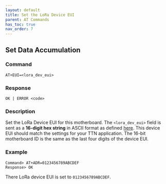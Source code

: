 ```yaml
---
layout: default
title: Set the LoRa Device EUI
parent: AT Commands
has_toc: true
nav_order: 7
---
```


## Set Data Accumulation
### Command
```
AT+EUI=<lora_dev_eui>
```

### Response
```
OK | ERROR <code>
```

### Description
Set the LoRa Device EUI for this motherboard. The `<lora_dev_eui>` field is sent as a **16-digit hex string** in ASCII format as defined [here](../at-commands). This device EUI should match the settings for your TTN application. The 16-bit motherboard ID is the same as the last four digits of the device EUI.

### Example
```
Command> AT+ADR=0123456789ABCDEF
Response> OK
```
There LoRa device EUI is set to `0123456789ABCDEF`.

